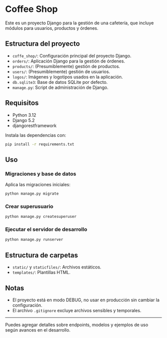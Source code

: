 # Coffee Shop

Este es un proyecto Django para la gestión de una cafetería, que incluye módulos para usuarios, productos y órdenes.

## Estructura del proyecto

- `coffe_shop/`: Configuración principal del proyecto Django.
- `orders/`: Aplicación Django para la gestión de órdenes.
- `products/`: (Presumiblemente) gestión de productos.
- `users/`: (Presumiblemente) gestión de usuarios.
- `logos/`: Imágenes y logotipos usados en la aplicación.
- `db.sqlite3`: Base de datos SQLite por defecto.
- `manage.py`: Script de administración de Django.

## Requisitos

- Python 3.12
- Django 5.2
- djangorestframework

Instala las dependencias con:

```sh
pip install -r requirements.txt
```

## Uso

### Migraciones y base de datos

Aplica las migraciones iniciales:

```sh
python manage.py migrate
```

### Crear superusuario

```sh
python manage.py createsuperuser
```

### Ejecutar el servidor de desarrollo

```sh
python manage.py runserver
```

## Estructura de carpetas

- `static/` y `staticfiles/`: Archivos estáticos.
- `templates/`: Plantillas HTML.

## Notas

- El proyecto está en modo DEBUG, no usar en producción sin cambiar la configuración.
- El archivo `.gitignore` excluye archivos sensibles y temporales.

---

Puedes agregar detalles sobre endpoints, modelos y ejemplos de uso según avances en el desarrollo.